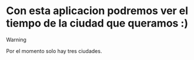 # Con esta aplicacion podremos ver el tiempo de la ciudad que queramos :)
> [!WARNING]
> Por el momento solo hay tres ciudades.
